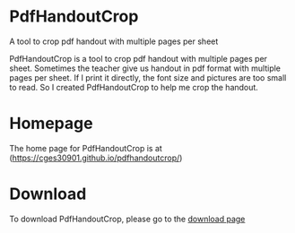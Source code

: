 # PdfHandoutCrop
A tool to crop pdf handout with multiple pages per sheet

PdfHandoutCrop is a tool to crop pdf handout with multiple pages per sheet. Sometimes the teacher give us handout in pdf format with multiple pages per sheet. If I print it directly, the font size and pictures are too small to read. So I created PdfHandoutCrop to help me crop the handout.

# Homepage
The home page for PdfHandoutCrop is at (https://cges30901.github.io/pdfhandoutcrop/)

# Download
To download PdfHandoutCrop, please go to the [download page](https://cges30901.github.io/pdfhandoutcrop/download.html)
